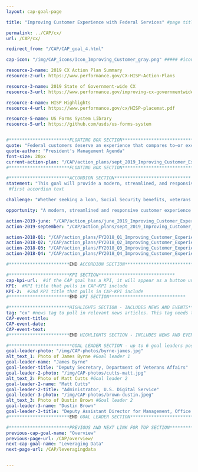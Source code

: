 ```yaml
---
layout: cap-goal-page

title: "Improving Customer Experience with Federal Services" #page title

permalink: ../CAP/cx/
url: /CAP/cx/

redirect_from: "/CAP/CAP_goal_4.html"

cap-icon: "/img/CAP_icons/Icon_Improving_Customer_gray.png" ##### #icon that appears next to title

resource-2-name: 2019 CX Action Plan Summary
resource-2-url: https://www.performance.gov/CX-HISP-Action-Plans

resource-3-name: 2019 State of Government-wide CX
resource-3-url: https://www.performance.gov/improving-cx-governmentwide

resource-4-name: HISP Highlights
resource-4-url: https://www.performance.gov/cx/HISP-placemat.pdf

resource-5-name: US Forms System Library
resource-5-url: https://github.com/usds/us-forms-system


#***********************FLOATING BOX SECTION*****************************
quote: "Federal customers deserve an experience that compares to—or exceeds—that of leading private sector organizations."  #appears in the gray text box
quote-author: "President's Management Agenda"
font-size: 20px
current-action-plan: "/CAP/action_plans/sept_2019_Improving_Customer_Experience.pdf"
#***********************FLOATING BOX SECTION*****************************

#***********************ACCORDION SECTION*****************************
statement: "This goal will provide a modern, streamlined, and responsive customer experience across government, comparable to leading private-sector organizations."
 #first accordion text

challenge: "Whether seeking a loan, Social Security benefits, veterans benefits, or other services provided by the Federal Government, individuals and businesses expect Government customer services to be efficient and intuitive, just like services from leading private-sector organizations. Yet the 2016 American Consumer Satisfaction Index and the 2017 Forrester Federal Customer Experience Index show that, on average, Government services lag nine percentage points behind the private sector." #second accordion text

opportunity: "A modern, streamlined and responsive customer experience means:  raising government-wide customer experience to the average of the private sector service industry, as measured by external organizations; developing indicators for high-impact Federal programs to monitor progress towards excellent customer experience and mature digital services; providing the structure and resources to ensure customer experience is a focal point for agency leadership; and examples of programs where improved customer service will impact millions of Americans include Federal Student Aid, Airport Security Screening, National Parks, Veterans Health Care, Passport Services, Emergency and Disaster Relief, and Medicare." #third accordion text

action-2019-june: "/CAP/action_plans/june_2019_Improving_Customer_Experience.pdf"
action-2019-september: "/CAP/action_plans/sept_2019_Improving_Customer_Experience.pdf"

action-2018-Q1: "/CAP/action_plans/FY2018_Q1_Improving_Customer_Experience.pdf"
action-2018-Q2: "/CAP/action_plans/FY2018_Q2_Improving_Customer_Experience.pdf"
action-2018-Q3: "/CAP/action_plans/FY2018_Q3_Improving_Customer_Experience.pdf"
action-2018-Q4: "/CAP/action_plans/FY2018_Q4_Improving_Customer_Experience.pdf"

#***********************END ACCORDION SECTION*****************************

#***********************KPI SECTION*****************************
cap-kpi-url:  #if the CAP goal has a KPI, it will appear as a button under the title. The button links to the Tableau dashboard
KPI:  #KPI title that pulls in CAP-KPI include
KPI-2:  #2nd KPI title that pulls in CAP-KPI include
#***********************END KPI SECTION*****************************

#***********************HIGHLIGHTS SECTION - INCLUDES NEWS AND EVENTS*****************************
tag: "cx" #news tag to pull in relevant news articles. This tag needs to be included in the "post" front matter
CAP-event-title:
CAP-event-date:
CAP-event-text:
#***********************END HIGHLIGHTS SECTION - INCLUDES NEWS AND EVENTS*****************************

#************************GOAL LEADER SECTION - up to 6 goal leaders possible by creating up to 6 sections below***************************
goal-leader-photo: "/img/CAP-photos/byrne-james.jpg"
alt_text_1: Photo of James Byrne #Goal leader 1
goal-leader-name: "James Byrne"
goal-leader-title: "Deputy Secretary, Department of Veterans Affairs"
goal-leader-2-photo: "/img/CAP-photos/cutts-matt.jpg"
alt_text_2: Photo of Matt Cutts #Goal leader 2
goal-leader-2-name: "Matt Cutts"
goal-leader-2-title: "Administrator, U.S. Digital Service"
goal-leader-3-photo: "/img/CAP-photos/brown-dustin.jpeg"
alt_text_3: Photo of Dustin Brown #Goal leader 2
goal-leader-3-name: "Dustin Brown"
goal-leader-3-title: "Deputy Assistant Director for Management, Office of Management and Budget"
#***********************END GOAL LEADER SECTION*****************************8

#***********************PREVIOUS AND NEXT LINK FOR TOP SECTION*****************************8
previous-cap-goal-name: "Overview"
previous-page-url: /CAP/overview/
next-cap-goal-name: "Leveraging Data"
next-page-url: /CAP/leveragingdata


---  
```

